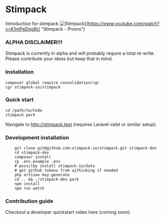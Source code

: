 # Stimpack
Introduction for stimpack
![Stimpack](https://img.youtube.com/vi/K1ntPeDpg9U/0.jpg)](https://www.youtube.com/watch?v=K1ntPeDpg9U "Stimpack - Promo")

### ALPHA DISCLAIMER!!!
Stimpack is currently in alpha and will probably require a total re-write. Please contribute your ideas but keep that in mind.

### Installation
```
composer global require consolidation/cgr
cgr stimpack-io/stimpack
```

### Quick start
```
cd /path/to/Code
stimpack park
```
Navigate to http://stimpack.test (requires Laravel valet or similar setup).

### Development installation

```
    git clone git@github.com:stimpack-io/stimpack.git stimpack-dev
    cd stimpack-dev
    composer install
    cp .env.example .env
    # possilby install stimpack-io/data
    # get github tokens from ajthinking if needed
    php artisan key:generate
    cd .. && ./stimpack-dev park
    npm install
    npm run watch
```

### Contribution guide
Checkout a developer quickstart video here (coming soon).
